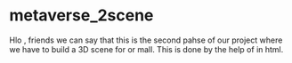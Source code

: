 # metaverse_2scene

Hlo , friends we can say that this is the second pahse of our project where we have to build a 3D scene for or mall.
This is done by the help of <aframe> in html.
